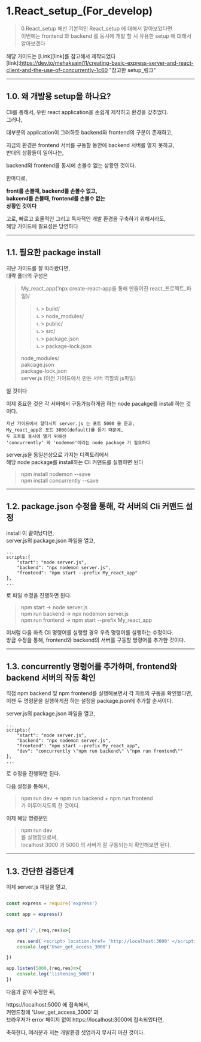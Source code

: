 # 1.React_setup_(For_develop)   

>    0.React_setup 에선 기본적인 React_setup 에 대해서 알아보았다면   
>    이번에는 frontend 와 backend 를 동시에 개발 할 시 유용한 setup 에 대해서 알아보겠다   

해당 가이드는 [Link][link]를 참고해서 제작되었다   
[link]:https://dev.to/mehaksaini11/creating-basic-express-server-and-react-client-and-the-use-of-concurrently-1c60 "참고한 setup_링크"   

* * *   



## 1.0. 왜 개발용 setup을 하나요?   

Cli를 통해서, 우린 react application을 손쉽게 제작하고 환경을 갖추었다.  
그러나,   

대부분의 application이 그러하듯 backend와 frontend의 구분이 존재하고,   

지금의 환경은 frontend 서버를 구동할 동안에 backend 서버를 열지 못하고,   
반대의 상황들이 일어나는,   

backend와 frontend를 동시에 손볼수 없는 상황인 것이다.   

한마디로,   

**front를 손볼때, backend를 손볼수 없고,**    
**bakcend를 손볼때, frontend를 손볼수 없는**   
**상황인 것이다**   

고로, 빠르고 효율적인 그리고 독자적인 개발 환경을 구축하기 위해서라도,   
해당 가이드에 필요성은 당연하다   




* * *



## 1.1. 필요한 package install   

지난 가이드를 잘 따라왔다면,   
대략 폴더의 구성은   

>   My_react_app('npx create-react-app을 통해 만들어진 react_프로젝트_파일)/    
>   
>   >   ㄴ> build/   
>   >   ㄴ> node_modules/   
>   >   ㄴ> public/   
>   >   ㄴ> src/    
>   >   ㄴ> package.json   
>   >   ㄴ> package-lock.json    
>   
>   node_modules/   
>   pakcage.json   
>   package-lock.json    
>   server.js (이전 가이드에서 만든 서버 역할의 js파일)   

일 것이다   




이제 중요한 것은 각 서버에서 구동가능하게끔 하는 node pacakge를 install 하는 것이다.   

    지난 가이드에서 알다시피 server.js 는 포트 5000 을 듣고,   
    My_react_app은 포트 3000(default)를 듣기 때문에,   
    두 포트를 동시에 열기 위해선   
    'concurrently' 와 'nodemon'이라는 node package 가 필요하다   




server.js을 동일선상으로 가지는 디렉토리에서   
해당 node package를 install하는 Cli 커맨드를 실행하면 된다   

>   npm install nodemon --save   
>   npm install concurrently --save   

* * *   





## 1.2. package.json 수정을 통해, 각 서버의 Cli 커맨드 설정   

install 이 끝이났다면,   
server.js의 package.json 파일을 열고,   

    ...   
    scripts:{   
        "start": "node server.js",   
        "backend": "npx nodemon server.js",   
        "frontend": "npm start --prefix My_react_app"   
    },   
    ...   

로 파일 수정을 진행하면 된다.   




>   npm start -> node server.js   
>   npm run backend -> npx nodemon server.js   
>   npm run frontend -> npm start --prefix My_react_app   

이처럼 다음 좌측 Cli 명령어를 실행할 경우 우측 명령어를 실행하는 수정이다.   
방금 수정을 통해, frontend와 backend의 서버를 구동할 명령어를 추가한 것이다.   

* * *   





## 1.3. concurrently 명령어를 추가하며, frontend와 backend 서버의 작동 확인   


직접 npm backend 및 npm frontend를 실행해보면서 각 파트의 구동을 확인했다면,   
이젠 두 명령문을 실행하게끔 하는 설정을 package.json에 추가할 순서이다.   

server.js의 package.json 파일을 열고,   

    ...   
    scripts:{   
        "start": "node server.js",   
        "backend": "npx nodemon server.js",   
        "frontend": "npm start --prefix My_react_app",   
        "dev": "concurrently \"npm run backend\" \"npm run frontend\""   
    },   
    ...   

로 수정을 진행하면 된다.




다음 설정을 통해서,   
>   npm run dev -> npm run backend + npm run frontend    
가 이루어지도록 한 것이다.   

이제 해당 명령문인   
>   npm run dev   
를 실행함으로써,   
localhost 3000 과 5000 의 서버가 잘 구동되는지 확인해보면 된다.   

* * *   



## 1.3. 간단한 검증단계   

이제 server.js 파일을 열고,   

```javascript

const express = require('express')

const app = express()


app.get('/',(req,res)=>{

    res.send(`<script> location.href= 'http://localhost:3000' </script>`)
    console.log('User_get_access_3000')

})

app.listen(5000,(req,res)=>{
    console.log('listening_5000')
})

```




다음과 같이 수정한 뒤,   

https://localhost:5000 에 접속해서,   
커맨드창에 'User_get_access_3000' 과   
브라우저가 error 페이지 없이 https://localhost:3000에 접속되었다면,

축하한다, 여러분과 저는 개발환경 셋업까지 무사히 마친 것이다.   
